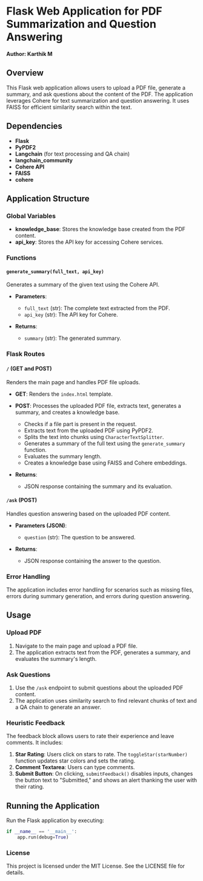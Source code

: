 # Flask Web Application for PDF Summarization and Question Answering

**Author: Karthik M**

## Overview

This Flask web application allows users to upload a PDF file, generate a summary, and ask questions about the content of the PDF. The application leverages Cohere for text summarization and question answering. It uses FAISS for efficient similarity search within the text.

## Dependencies

- **Flask**
- **PyPDF2**
- **Langchain** (for text processing and QA chain)
- **langchain_community**
- **Cohere API**
- **FAISS**
- **cohere**

## Application Structure

### Global Variables

- **knowledge_base**: Stores the knowledge base created from the PDF content.
- **api_key**: Stores the API key for accessing Cohere services.

### Functions

#### `generate_summary(full_text, api_key)`

Generates a summary of the given text using the Cohere API.

- **Parameters**:
  - `full_text` (str): The complete text extracted from the PDF.
  - `api_key` (str): The API key for Cohere.

- **Returns**:
  - `summary` (str): The generated summary.

### Flask Routes

#### `/` (GET and POST)

Renders the main page and handles PDF file uploads.

- **GET**: Renders the `index.html` template.
- **POST**: Processes the uploaded PDF file, extracts text, generates a summary, and creates a knowledge base.
  - Checks if a file part is present in the request.
  - Extracts text from the uploaded PDF using PyPDF2.
  - Splits the text into chunks using `CharacterTextSplitter`.
  - Generates a summary of the full text using the `generate_summary` function.
  - Evaluates the summary length.
  - Creates a knowledge base using FAISS and Cohere embeddings.

- **Returns**:
  - JSON response containing the summary and its evaluation.

#### `/ask` (POST)

Handles question answering based on the uploaded PDF content.

- **Parameters (JSON)**:
  - `question` (str): The question to be answered.

- **Returns**:
  - JSON response containing the answer to the question.

### Error Handling

The application includes error handling for scenarios such as missing files, errors during summary generation, and errors during question answering.

## Usage

### Upload PDF

1. Navigate to the main page and upload a PDF file.
2. The application extracts text from the PDF, generates a summary, and evaluates the summary's length.

### Ask Questions

1. Use the `/ask` endpoint to submit questions about the uploaded PDF content.
2. The application uses similarity search to find relevant chunks of text and a QA chain to generate an answer.

### Heuristic Feedback

The feedback block allows users to rate their experience and leave comments. It includes:

1. **Star Rating**: Users click on stars to rate. The `toggleStar(starNumber)` function updates star colors and sets the rating.
2. **Comment Textarea**: Users can type comments.
3. **Submit Button**: On clicking, `submitFeedback()` disables inputs, changes the button text to "Submitted," and shows an alert thanking the user with their rating.

## Running the Application

Run the Flask application by executing:

```python
if __name__ == '__main__':
    app.run(debug=True)
```
### License
This project is licensed under the MIT License. See the LICENSE file for details.
